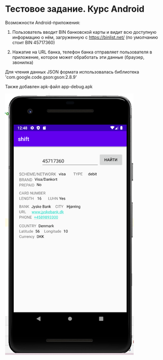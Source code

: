 # Тестовое задание. Курс Android

Возможности Android-приложения:

1. Пользователь вводит BIN банковской карты и видит всю доступную информацию о нём,
загруженную с https://binlist.net/ (по умолчанию стоит BIN 45717360)

2. Нажатие на URL банка, телефон банка отправляет пользователя в
приложение, которое может обработать эти данные (браузер, звонилка)

Для чтения данных JSON формата использовалась библиотека 'com.google.code.gson:gson:2.8.9'

Также добавлен apk-файл app-debug.apk

![alt text](screen.png "Title")